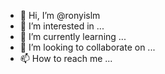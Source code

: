 - 👋 Hi, I’m @ronyislm
- 👀 I’m interested in ...
- 🌱 I’m currently learning ...
- 💞️ I’m looking to collaborate on ...
- 📫 How to reach me ...

<!---
ronyislm/ronyislm is a ✨ special ✨ repository because its `README.md` (this file) appears on your GitHub profile.
You can click the Preview link to take a look at your changes.
--->
